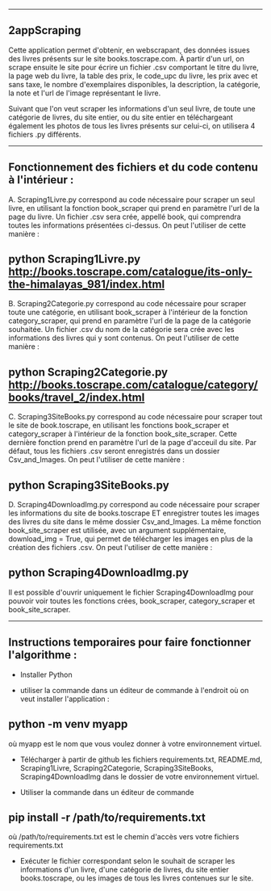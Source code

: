 -----------
2appScraping
------------

Cette application permet d'obtenir, en webscrapant, des données issues des livres présents sur le site books.toscrape.com.
À partir d'un url, on scrape ensuite le site pour écrire un fichier .csv comportant le titre du livre, la page web du livre, la table des prix, le code_upc du livre, les prix avec et sans taxe, le nombre d'exemplaires disponibles, la description, la catégorie, la note et l'url de l'image représentant le livre.

Suivant que l'on veut scraper les informations d'un seul livre, de toute une catégorie de livres, du site entier, ou du site entier en téléchargeant également les photos de tous les livres présents sur celui-ci, on utilisera 4 fichiers .py différents.
 
----------
Fonctionnement des fichiers et du code contenu à l'intérieur :
----------
A. Scraping1Livre.py correspond au code nécessaire pour scraper un seul livre, en utilisant la fonction book_scraper qui prend en paramètre l'url de la page du livre.
Un fichier .csv sera crée, appellé book, qui comprendra toutes les informations présentées ci-dessus.
On peut l'utiliser de cette manière :

python Scraping1Livre.py http://books.toscrape.com/catalogue/its-only-the-himalayas_981/index.html
-



B. Scraping2Categorie.py correspond au code nécessaire pour scraper toute une catégorie, en utilisant book_scraper à l'intérieur de la fonction category_scraper,
qui prend en paramètre l'url de la page de la catégorie souhaitée. Un fichier .csv du nom de la catégorie sera crée avec les informations des livres qui y sont contenus.
On peut l'utiliser de cette manière :

python Scraping2Categorie.py http://books.toscrape.com/catalogue/category/books/travel_2/index.html
-



C. Scraping3SiteBooks.py correspond au code nécessaire pour scraper tout le site de book.toscrape, en utilisant les fonctions book_scraper et category_scraper à l'intérieur
de la fonction book_site_scraper. Cette dernière fonction prend en paramètre l'url de la page d'acceuil du site.
Par défaut, tous les fichiers .csv seront enregistrés dans un dossier Csv_and_Images. 
On peut l'utiliser de cette manière :

python Scraping3SiteBooks.py
-



D. Scraping4DownloadImg.py correspond au code nécessaire pour scraper les informations du site de books.toscrape ET enregistrer toutes les images des livres
du site dans le même dossier Csv_and_Images. La même fonction book_site_scraper est utilisée, avec un argument supplémentaire, download_img = True, qui permet de télécharger les images en plus de la création des fichiers .csv.
On peut l'utiliser de cette manière :

python Scraping4DownloadImg.py
-

Il est possible d'ouvrir uniquement le fichier Scraping4DownloadImg  pour pouvoir voir toutes les fonctions crées, book_scraper, category_scraper et
book_site_scraper.



----------
Instructions temporaires pour faire fonctionner l'algorithme :
----------

- Installer Python

- utiliser la commande dans un éditeur de commande à l'endroit où on veut installer l'application :

python -m venv myapp
-
où myapp est le nom que vous voulez donner à votre environnement virtuel.

- Télécharger à partir de github les fichiers requirements.txt, README.md, Scraping1Livre, Scraping2Categorie, Scraping3SiteBooks, Scraping4DownloadImg dans le dossier
de votre environnement virtuel.

- Utiliser la commande dans un éditeur de commande
 
 pip install -r /path/to/requirements.txt 
 -
 où /path/to/requirements.txt est le chemin d'accès vers votre fichiers requirements.txt
 
 - Exécuter le fichier correspondant selon le souhait de scraper les informations d'un livre, d'une catégorie de livres, du site entier books.toscrape, ou les images de
 tous les livres contenues sur le site.

